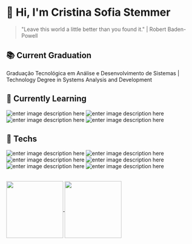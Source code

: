 # 🌟 Hi, I'm Cristina Sofia Stemmer 
> "Leave this world a little better than you found it." | Robert Baden-Powell

## 📚 Current Graduation
Graduação Tecnológica em Análise e Desenvolvimento de Sistemas | Technology Degree in Systems Analysis and Development

## 🌱 Currently Learning
![enter image description here](https://img.shields.io/badge/Java-ED8B00?style=for-the-badge&logo=openjdk&logoColor=white)
![enter image description here](https://img.shields.io/badge/-ReactJs-61DAFB?logo=react&logoColor=white&style=for-the-badge) 
![enter image description here](https://img.shields.io/badge/Figma-F24E1E?style=for-the-badge&logo=figma&logoColor=white
) 
![enter image description here](https://img.shields.io/badge/Azure_DevOps-0078D7?style=for-the-badge&logo=azure-devops&logoColor=white) 

## 🔭 Techs 
![enter image description here](https://camo.githubusercontent.com/a1f9d42b968ae8d5e7e085d29e41d554deea0a172d570d9367fca4a6c3936ec7/68747470733a2f2f696d672e736869656c64732e696f2f62616467652f2d4a6176617363726970742d4637444631453f7374796c653d666f722d7468652d6261646765266c6f676f3d4a617661536372697074266c6f676f436f6c6f723d626c61636b)
![enter image description here](https://img.shields.io/badge/TypeScript-007ACC?style=for-the-badge&logo=typescript&logoColor=white)
![enter image description here](https://camo.githubusercontent.com/9beca4222cd450940ac52b8985d0838b29065808924b1fc9cb57407f2ec01775/68747470733a2f2f696d672e736869656c64732e696f2f62616467652f2d4e6f64654a532d3333393933333f7374796c653d666f722d7468652d6261646765266c6f676f3d4e6f64652e4a53266c6f676f436f6c6f723d7768697465)
![enter image description here](https://img.shields.io/badge/HTML5-E34F26?style=for-the-badge&logo=html5&logoColor=white)
![enter image description here](https://img.shields.io/badge/CSS3-1572B6?style=for-the-badge&logo=css3&logoColor=white) 
![enter image description here](https://img.shields.io/badge/MySQL-005C84?style=for-the-badge&logo=mysql&logoColor=white)

<br> 
<div style="width:800px; margin:0 auto;"> 
    <a href="https://github.com/cristinasstemmer/convoychat">
      <img height=150 align="center" src="https://github-readme-stats.vercel.app/api/top-langs?username=cristinasstemmer&layout=compact&langs_count=8&card_width=320&theme=tokyonight" />
  </a>
 <a href="https://github.com/cristinasstemmer/github-readme-stats">
      <img height=150 align="center" src="https://github-readme-stats.vercel.app/api?username=cristinasstemmer&theme=tokyonight&rank_icon=github&show_icons=true" />
  </a> 

</div>
